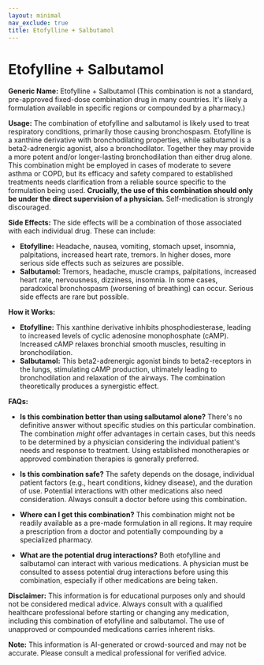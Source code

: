 ```yaml
---
layout: minimal
nav_exclude: true
title: Etofylline + Salbutamol
---
```


# Etofylline + Salbutamol

**Generic Name:** Etofylline + Salbutamol (This combination is not a standard, pre-approved fixed-dose combination drug in many countries.  It's likely a formulation available in specific regions or compounded by a pharmacy.)

**Usage:**  The combination of etofylline and salbutamol is likely used to treat respiratory conditions, primarily those causing bronchospasm.  Etofylline is a xanthine derivative with bronchodilating properties, while salbutamol is a beta2-adrenergic agonist, also a bronchodilator.  Together they may provide a more potent and/or longer-lasting bronchodilation than either drug alone. This combination might be employed in cases of moderate to severe asthma or COPD,  but its efficacy and safety compared to established treatments needs clarification from a reliable source specific to the formulation being used.  **Crucially, the use of this combination should only be under the direct supervision of a physician.**  Self-medication is strongly discouraged.

**Side Effects:**  The side effects will be a combination of those associated with each individual drug.  These can include:

* **Etofylline:** Headache, nausea, vomiting, stomach upset, insomnia, palpitations, increased heart rate, tremors.  In higher doses, more serious side effects such as seizures are possible.
* **Salbutamol:** Tremors, headache, muscle cramps, palpitations, increased heart rate, nervousness, dizziness, insomnia.  In some cases, paradoxical bronchospasm (worsening of breathing) can occur.  Serious side effects are rare but possible.


**How it Works:**

* **Etofylline:**  This xanthine derivative inhibits phosphodiesterase, leading to increased levels of cyclic adenosine monophosphate (cAMP).  Increased cAMP relaxes bronchial smooth muscles, resulting in bronchodilation.
* **Salbutamol:** This beta2-adrenergic agonist binds to beta2-receptors in the lungs, stimulating cAMP production, ultimately leading to bronchodilation and relaxation of the airways.  The combination theoretically produces a synergistic effect.


**FAQs:**

* **Is this combination better than using salbutamol alone?**  There's no definitive answer without specific studies on this particular combination.  The combination *might* offer advantages in certain cases, but this needs to be determined by a physician considering the individual patient's needs and response to treatment. Using established monotherapies or approved combination therapies is generally preferred.

* **Is this combination safe?** The safety depends on the dosage, individual patient factors (e.g., heart conditions, kidney disease), and the duration of use. Potential interactions with other medications also need consideration.  Always consult a doctor before using this combination.

* **Where can I get this combination?** This combination might not be readily available as a pre-made formulation in all regions.  It may require a prescription from a doctor and potentially compounding by a specialized pharmacy.

* **What are the potential drug interactions?**  Both etofylline and salbutamol can interact with various medications.  A physician must be consulted to assess potential drug interactions before using this combination, especially if other medications are being taken.


**Disclaimer:** This information is for educational purposes only and should not be considered medical advice.  Always consult with a qualified healthcare professional before starting or changing any medication, including this combination of etofylline and salbutamol.  The use of unapproved or compounded medications carries inherent risks.


**Note:** This information is AI-generated or crowd-sourced and may not be accurate. Please consult a medical professional for verified advice.